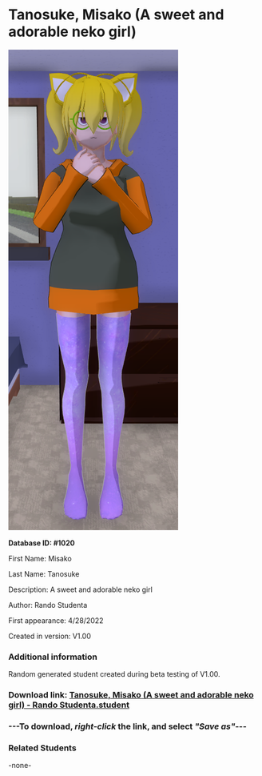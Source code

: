 # Tanosuke, Misako (A sweet and adorable neko girl)

<img src="../../Files/Images/Tanosuke, Misako (A sweet and adorable neko girl).png" title="Tanosuke, Misako (A sweet and adorable neko girl) - Rando Studenta">

**Database ID: #1020**

First Name: Misako

Last Name: Tanosuke

Description: A sweet and adorable neko girl

Author: Rando Studenta

First appearance: 4/28/2022

Created in version: V1.00

### Additional information

Random generated student created during beta testing of V1.00.

### Download link: <a href="https://raw.githubusercontent.com/Arbiter1223/Daigaku-Gurashi-Custom-Students/master/Files/Student%20Files/Tanosuke%2C%20Misako%20(A%20sweet%20and%20adorable%20neko%20girl)%20-%20Rando%20Studenta.student">Tanosuke, Misako (A sweet and adorable neko girl) - Rando Studenta.student</a>

### ---**To download, _right-click_ the link, and select _"Save as"_**---

### Related Students

-none-
